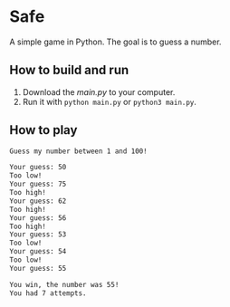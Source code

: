 # Safe

A simple game in Python. The goal is to guess a number.

## How to build and run

1. Download the _main.py_ to your computer.
2. Run it with `python main.py` or `python3 main.py`.

## How to play

```txt
Guess my number between 1 and 100!

Your guess: 50
Too low!
Your guess: 75
Too high!
Your guess: 62
Too high!
Your guess: 56
Too high!
Your guess: 53
Too low!
Your guess: 54
Too low!
Your guess: 55

You win, the number was 55!
You had 7 attempts.
```
